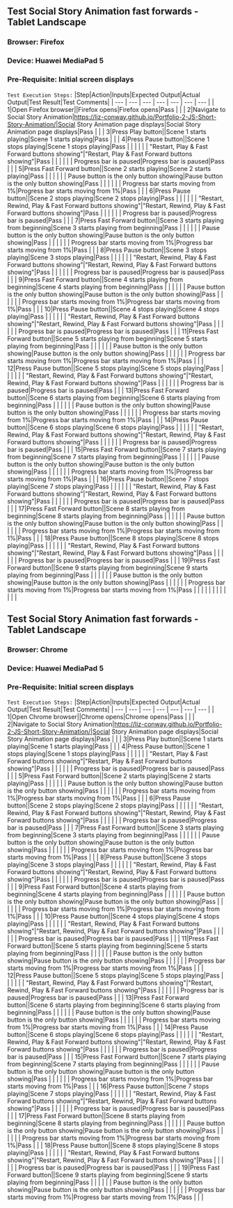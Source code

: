 ﻿## Test Social Story Animation fast forwards - Tablet Landscape
### Browser: Firefox
### Device: Huawei MediaPad 5
### Pre-Requisite: Initial screen displays
`Test Execution Steps:`
|Step|Action|Inputs|Expected Output|Actual Output|Test Result|Test Comments|
| --- | --- | --- | --- | --- | --- | --- |
| 1|Open Firefox browser||Firefox opens|Firefox opens|Pass | |
| 2|Navigate to Social Story Animation|https://liz-conway.github.io/Portfolio-2-JS-Short-Story-Animation/|Social Story Animation page displays|Social Story Animation page displays|Pass | |
| 3|Press Play button||Scene 1 starts playing|Scene 1 starts playing|Pass | |
| 4|Press Pause button||Scene 1 stops playing|Scene 1 stops playing|Pass | |
| | | | "Restart, Play & Fast Forward  buttons showing"|"Restart, Play & Fast Forward  buttons showing"|Pass | |
| | | | Progress bar is paused|Progress bar is paused|Pass | |
| 5|Press Fast Forward button||Scene 2 starts playing|Scene 2 starts playing|Pass | |
| | | | Pause button is the only button showing|Pause button is the only button showing|Pass | |
| | | | Progress bar starts moving from 1%|Progress bar starts moving from 1%|Pass | |
| 6|Press Pause button||Scene 2 stops playing|Scene 2 stops playing|Pass | |
| | | | "Restart, Rewind, Play & Fast Forward  buttons showing"|"Restart, Rewind, Play & Fast Forward  buttons showing"|Pass | |
| | | | Progress bar is paused|Progress bar is paused|Pass | |
| 7|Press Fast Forward button||Scene 3 starts playing from beginning|Scene 3 starts playing from beginning|Pass | |
| | | | Pause button is the only button showing|Pause button is the only button showing|Pass | |
| | | | Progress bar starts moving from 1%|Progress bar starts moving from 1%|Pass | |
| 8|Press Pause button||Scene 3 stops playing|Scene 3 stops playing|Pass | |
| | | | "Restart, Rewind, Play & Fast Forward  buttons showing"|"Restart, Rewind, Play & Fast Forward  buttons showing"|Pass | |
| | | | Progress bar is paused|Progress bar is paused|Pass | |
| 9|Press Fast Forward button||Scene 4 starts playing from beginning|Scene 4 starts playing from beginning|Pass | |
| | | | Pause button is the only button showing|Pause button is the only button showing|Pass | |
| | | | Progress bar starts moving from 1%|Progress bar starts moving from 1%|Pass | |
| 10|Press Pause button||Scene 4 stops playing|Scene 4 stops playing|Pass | |
| | | | "Restart, Rewind, Play & Fast Forward  buttons showing"|"Restart, Rewind, Play & Fast Forward  buttons showing"|Pass | |
| | | | Progress bar is paused|Progress bar is paused|Pass | |
| 11|Press Fast Forward button||Scene 5 starts playing from beginning|Scene 5 starts playing from beginning|Pass | |
| | | | Pause button is the only button showing|Pause button is the only button showing|Pass | |
| | | | Progress bar starts moving from 1%|Progress bar starts moving from 1%|Pass | |
| 12|Press Pause button||Scene 5 stops playing|Scene 5 stops playing|Pass | |
| | | | "Restart, Rewind, Play & Fast Forward  buttons showing"|"Restart, Rewind, Play & Fast Forward  buttons showing"|Pass | |
| | | | Progress bar is paused|Progress bar is paused|Pass | |
| 13|Press Fast Forward button||Scene 6 starts playing from beginning|Scene 6 starts playing from beginning|Pass | |
| | | | Pause button is the only button showing|Pause button is the only button showing|Pass | |
| | | | Progress bar starts moving from 1%|Progress bar starts moving from 1%|Pass | |
| 14|Press Pause button||Scene 6 stops playing|Scene 6 stops playing|Pass | |
| | | | "Restart, Rewind, Play & Fast Forward  buttons showing"|"Restart, Rewind, Play & Fast Forward  buttons showing"|Pass | |
| | | | Progress bar is paused|Progress bar is paused|Pass | |
| 15|Press Fast Forward button||Scene 7 starts playing from beginning|Scene 7 starts playing from beginning|Pass | |
| | | | Pause button is the only button showing|Pause button is the only button showing|Pass | |
| | | | Progress bar starts moving from 1%|Progress bar starts moving from 1%|Pass | |
| 16|Press Pause button||Scene 7 stops playing|Scene 7 stops playing|Pass | |
| | | | "Restart, Rewind, Play & Fast Forward  buttons showing"|"Restart, Rewind, Play & Fast Forward  buttons showing"|Pass | |
| | | | Progress bar is paused|Progress bar is paused|Pass | |
| 17|Press Fast Forward button||Scene 8 starts playing from beginning|Scene 8 starts playing from beginning|Pass | |
| | | | Pause button is the only button showing|Pause button is the only button showing|Pass | |
| | | | Progress bar starts moving from 1%|Progress bar starts moving from 1%|Pass | |
| 18|Press Pause button||Scene 8 stops playing|Scene 8 stops playing|Pass | |
| | | | "Restart, Rewind, Play & Fast Forward  buttons showing"|"Restart, Rewind, Play & Fast Forward  buttons showing"|Pass | |
| | | | Progress bar is paused|Progress bar is paused|Pass | |
| 19|Press Fast Forward button||Scene 9 starts playing from beginning|Scene 9 starts playing from beginning|Pass | |
| | | | Pause button is the only button showing|Pause button is the only button showing|Pass | |
| | | | Progress bar starts moving from 1%|Progress bar starts moving from 1%|Pass | |
| | | | | | | | | | 
## Test Social Story Animation fast forwards - Tablet Landscape
### Browser: Chrome
### Device: Huawei MediaPad 5
### Pre-Requisite: Initial screen displays
`Test Execution Steps:`
|Step|Action|Inputs|Expected Output|Actual Output|Test Result|Test Comments|
| --- | --- | --- | --- | --- | --- | --- |
| 1|Open Chrome browser||Chrome opens|Chrome opens|Pass | |
| 2|Navigate to Social Story Animation|https://liz-conway.github.io/Portfolio-2-JS-Short-Story-Animation/|Social Story Animation page displays|Social Story Animation page displays|Pass | |
| 3|Press Play button||Scene 1 starts playing|Scene 1 starts playing|Pass | |
| 4|Press Pause button||Scene 1 stops playing|Scene 1 stops playing|Pass | |
| | | | "Restart, Play & Fast Forward  buttons showing"|"Restart, Play & Fast Forward  buttons showing"|Pass | |
| | | | Progress bar is paused|Progress bar is paused|Pass | |
| 5|Press Fast Forward button||Scene 2 starts playing|Scene 2 starts playing|Pass | |
| | | | Pause button is the only button showing|Pause button is the only button showing|Pass | |
| | | | Progress bar starts moving from 1%|Progress bar starts moving from 1%|Pass | |
| 6|Press Pause button||Scene 2 stops playing|Scene 2 stops playing|Pass | |
| | | | "Restart, Rewind, Play & Fast Forward  buttons showing"|"Restart, Rewind, Play & Fast Forward  buttons showing"|Pass | |
| | | | Progress bar is paused|Progress bar is paused|Pass | |
| 7|Press Fast Forward button||Scene 3 starts playing from beginning|Scene 3 starts playing from beginning|Pass | |
| | | | Pause button is the only button showing|Pause button is the only button showing|Pass | |
| | | | Progress bar starts moving from 1%|Progress bar starts moving from 1%|Pass | |
| 8|Press Pause button||Scene 3 stops playing|Scene 3 stops playing|Pass | |
| | | | "Restart, Rewind, Play & Fast Forward  buttons showing"|"Restart, Rewind, Play & Fast Forward  buttons showing"|Pass | |
| | | | Progress bar is paused|Progress bar is paused|Pass | |
| 9|Press Fast Forward button||Scene 4 starts playing from beginning|Scene 4 starts playing from beginning|Pass | |
| | | | Pause button is the only button showing|Pause button is the only button showing|Pass | |
| | | | Progress bar starts moving from 1%|Progress bar starts moving from 1%|Pass | |
| 10|Press Pause button||Scene 4 stops playing|Scene 4 stops playing|Pass | |
| | | | "Restart, Rewind, Play & Fast Forward  buttons showing"|"Restart, Rewind, Play & Fast Forward  buttons showing"|Pass | |
| | | | Progress bar is paused|Progress bar is paused|Pass | |
| 11|Press Fast Forward button||Scene 5 starts playing from beginning|Scene 5 starts playing from beginning|Pass | |
| | | | Pause button is the only button showing|Pause button is the only button showing|Pass | |
| | | | Progress bar starts moving from 1%|Progress bar starts moving from 1%|Pass | |
| 12|Press Pause button||Scene 5 stops playing|Scene 5 stops playing|Pass | |
| | | | "Restart, Rewind, Play & Fast Forward  buttons showing"|"Restart, Rewind, Play & Fast Forward  buttons showing"|Pass | |
| | | | Progress bar is paused|Progress bar is paused|Pass | |
| 13|Press Fast Forward button||Scene 6 starts playing from beginning|Scene 6 starts playing from beginning|Pass | |
| | | | Pause button is the only button showing|Pause button is the only button showing|Pass | |
| | | | Progress bar starts moving from 1%|Progress bar starts moving from 1%|Pass | |
| 14|Press Pause button||Scene 6 stops playing|Scene 6 stops playing|Pass | |
| | | | "Restart, Rewind, Play & Fast Forward  buttons showing"|"Restart, Rewind, Play & Fast Forward  buttons showing"|Pass | |
| | | | Progress bar is paused|Progress bar is paused|Pass | |
| 15|Press Fast Forward button||Scene 7 starts playing from beginning|Scene 7 starts playing from beginning|Pass | |
| | | | Pause button is the only button showing|Pause button is the only button showing|Pass | |
| | | | Progress bar starts moving from 1%|Progress bar starts moving from 1%|Pass | |
| 16|Press Pause button||Scene 7 stops playing|Scene 7 stops playing|Pass | |
| | | | "Restart, Rewind, Play & Fast Forward  buttons showing"|"Restart, Rewind, Play & Fast Forward  buttons showing"|Pass | |
| | | | Progress bar is paused|Progress bar is paused|Pass | |
| 17|Press Fast Forward button||Scene 8 starts playing from beginning|Scene 8 starts playing from beginning|Pass | |
| | | | Pause button is the only button showing|Pause button is the only button showing|Pass | |
| | | | Progress bar starts moving from 1%|Progress bar starts moving from 1%|Pass | |
| 18|Press Pause button||Scene 8 stops playing|Scene 8 stops playing|Pass | |
| | | | "Restart, Rewind, Play & Fast Forward  buttons showing"|"Restart, Rewind, Play & Fast Forward  buttons showing"|Pass | |
| | | | Progress bar is paused|Progress bar is paused|Pass | |
| 19|Press Fast Forward button||Scene 9 starts playing from beginning|Scene 9 starts playing from beginning|Pass | |
| | | | Pause button is the only button showing|Pause button is the only button showing|Pass | |
| | | | Progress bar starts moving from 1%|Progress bar starts moving from 1%|Pass | |
| 